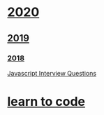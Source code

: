 
# [2020](https://github.com/maciejjankowski/2020/wiki)

## [2019](https://github.com/maciejjankowski/2019/wiki)

### [2018](https://github.com/maciejjankowski/2018/wiki)

[Javascript Interview Questions](https://github.com/maciejjankowski/2018/wiki/Preparing-for-JavaScript-interview-questions)


# [learn to code](https://github.com/maciejjankowski/learn-to-code)
